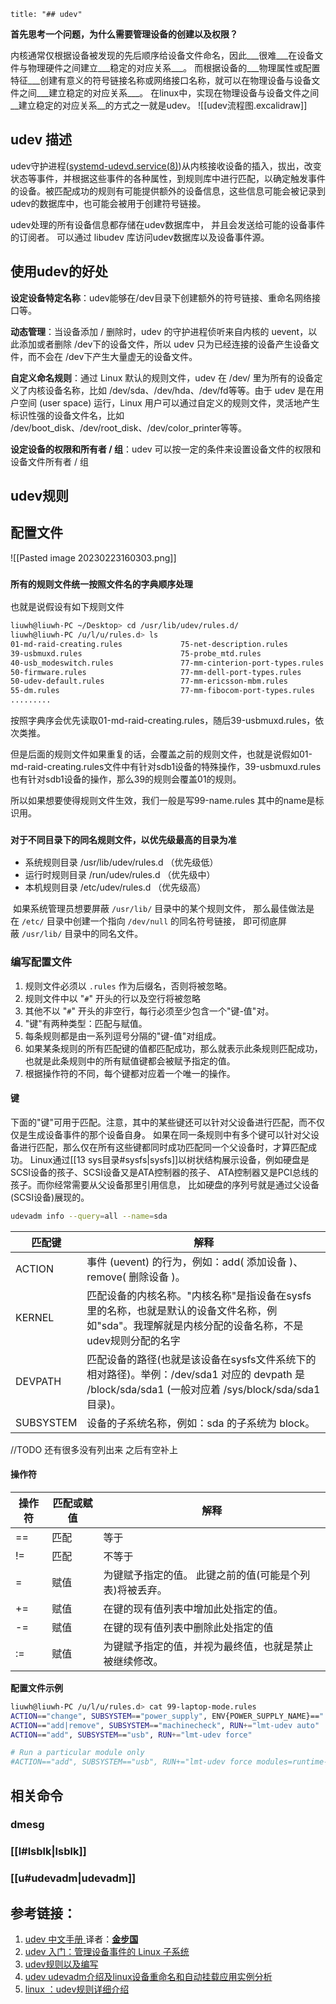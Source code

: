```toc
title: "## udev" 
```

**首先思考一个问题，为什么需要管理设备的创建以及权限？**

内核通常仅根据设备被发现的先后顺序给设备文件命名，因此___很难___在设备文件与物理硬件之间建立___稳定的对应关系___。
而根据设备的___物理属性或配置特征___创建有意义的符号链接名称或网络接口名称，就可以在物理设备与设备文件之间___建立稳定的对应关系___。
在linux中，实现在物理设备与设备文件之间__建立稳定的对应关系__的方式之一就是udev。
![[udev流程图.excalidraw]]

## udev 描述

udev守护进程([systemd-udevd.service(8)](http://www.jinbuguo.com/systemd/systemd-udevd.service.html#))从内核接收设备的插入，拔出，改变状态等事件，并根据这些事件的各种属性，到规则库中进行匹配，以确定触发事件的设备。被匹配成功的规则有可能提供额外的设备信息，这些信息可能会被记录到udev的数据库中，也可能会被用于创建符号链接。

udev处理的所有设备信息都存储在udev数据库中， 并且会发送给可能的设备事件的订阅者。 可以通过 libudev 库访问udev数据库以及设备事件源。

## **使用udev的好处**

**设定设备特定名称**：udev能够在/dev目录下创建额外的符号链接、重命名网络接口等。

**动态管理**：当设备添加 / 删除时，udev 的守护进程侦听来自内核的 uevent，以此添加或者删除 /dev下的设备文件，所以 udev 只为已经连接的设备产生设备文件，而不会在 /dev下产生大量虚无的设备文件。

**自定义命名规则**：通过 Linux 默认的规则文件，udev 在 /dev/ 里为所有的设备定义了内核设备名称，比如 /dev/sda、/dev/hda、/dev/fd等等。由于 udev 是在用户空间 (user space) 运行，Linux 用户可以通过自定义的规则文件，灵活地产生标识性强的设备文件名，比如 /dev/boot_disk、/dev/root_disk、/dev/color_printer等等。

**设定设备的权限和所有者 / 组**：udev 可以按一定的条件来设置设备文件的权限和设备文件所有者 / 组

## udev规则

## 配置文件

![[Pasted image 20230223160303.png]]

### `所有的规则文件统一按照文件名的字典顺序处理`

也就是说假设有如下规则文件

```bash
liuwh@liuwh-PC ~/Desktop> cd /usr/lib/udev/rules.d/
liuwh@liuwh-PC /u/l/u/rules.d> ls
01-md-raid-creating.rules             75-net-description.rules
39-usbmuxd.rules                      75-probe_mtd.rules
40-usb_modeswitch.rules               77-mm-cinterion-port-types.rules
50-firmware.rules                     77-mm-dell-port-types.rules
50-udev-default.rules                 77-mm-ericsson-mbm.rules
55-dm.rules                           77-mm-fibocom-port-types.rules
.........
```

按照字典序会优先读取01-md-raid-creating.rules，随后39-usbmuxd.rules，依次类推。

但是后面的规则文件如果重复的话，会覆盖之前的规则文件，也就是说假如01-md-raid-creating.rules文件中有针对sdb1设备的特殊操作，39-usbmuxd.rules也有针对sdb1设备的操作，那么39的规则会覆盖01的规则。

所以如果想要使得规则文件生效，我们一般是写99-name.rules  其中的name是标识用。

### `对于不同目录下的同名规则文件，以优先级最高的目录为准`

- 系统规则目录  /usr/lib/udev/rules.d 	（优先级低）
- 运行时规则目录 /run/udev/rules.d	 	  （优先级中）
- 本机规则目录 /etc/udev/rules.d			 （优先级高）

 如果系统管理员想要屏蔽 `/usr/lib/` 目录中的某个规则文件， 那么最佳做法是在 `/etc/` 目录中创建一个指向 `/dev/null` 的同名符号链接， 即可彻底屏蔽 `/usr/lib/` 目录中的同名文件。

### 编写配置文件

1. 规则文件必须以 `.rules` 作为后缀名，否则将被忽略。
2. 规则文件中以 "`#`" 开头的行以及空行将被忽略
3. 其他不以 "`#`" 开头的非空行，每行必须至少包含一个"键-值"对。
4. "键"有两种类型：匹配与赋值。
5. 每条规则都是由一系列逗号分隔的"键-值"对组成。
6. 如果某条规则的所有匹配键的值都匹配成功，那么就表示此条规则匹配成功， 也就是此条规则中的所有赋值键都会被赋予指定的值。
7. 根据操作符的不同，每个键都对应着一个唯一的操作。

#### 键

下面的"键"可用于匹配。注意，其中的某些键还可以针对父设备进行匹配，而不仅仅是生成设备事件的那个设备自身。 如果在同一条规则中有多个键可以针对父设备进行匹配，那么仅在所有这些键都同时成功匹配同一个父设备时，才算匹配成功。 Linux通过[[13 sys目录#sysfs|sysfs]]以树状结构展示设备，例如硬盘是SCSI设备的孩子、SCSI设备又是ATA控制器的孩子、 ATA控制器又是PCI总线的孩子。而你经常需要从父设备那里引用信息， 比如硬盘的序列号就是通过父设备(SCSI设备)展现的。

```bash
udevadm info --query=all --name=sda
```

| 匹配键       | 解释                                                                                                         |
| --------- | ---------------------------------------------------------------------------------------------------------- |
| ACTION    | 事件 (uevent) 的行为，例如：add( 添加设备 )、remove( 删除设备 )。                                                             |
| KERNEL    | 匹配设备的内核名称。"内核名称"是指设备在sysfs里的名称，也就是默认的设备文件名称，例如"sda"。我理解就是内核分配的设备名称，不是udev规则分配的名字                           |
| DEVPATH   | 匹配设备的路径(也就是该设备在sysfs文件系统下的相对路径)。举例：/dev/sda1 对应的 devpath 是 /block/sda/sda1 (一般对应着 /sys/block/sda/sda1 目录)。 |
| SUBSYSTEM | 设备的子系统名称，例如：sda 的子系统为 block。                                                                               |

//TODO 还有很多没有列出来 之后有空补上

#### 操作符

| 操作符 | 匹配或赋值 | 解释                            |
| --- | ----- | ----------------------------- |
| ==  | 匹配    | 等于                            |
| !=  | 匹配    | 不等于                           |
| =   | 赋值    | 为键赋予指定的值。 此键之前的值(可能是个列表)将被丢弃。 |
| +=  | 赋值    | 在键的现有值列表中增加此处指定的值。            |
| -=  | 赋值    | 在键的现有值列表中删除此处指定的值             |
| :=  | 赋值    | 为键赋予指定的值，并视为最终值，也就是禁止被继续修改。   |

**配置文件示例**

```bash
liuwh@liuwh-PC /u/l/u/rules.d> cat 99-laptop-mode.rules 
ACTION=="change", SUBSYSTEM=="power_supply", ENV{POWER_SUPPLY_NAME}=="|AC|ACAD", RUN+="lmt-udev auto"
ACTION=="add|remove", SUBSYSTEM=="machinecheck", RUN+="lmt-udev auto"
ACTION=="add", SUBSYSTEM=="usb", RUN+="lmt-udev force"

# Run a particular module only
#ACTION=="add", SUBSYSTEM=="usb", RUN+="lmt-udev force modules=runtime-pm devices=%k"

```

## 相关命令

### dmesg

### [[l#lsblk|lsblk]]

### [[u#udevadm|udevadm]]

## 参考链接：

1. [udev 中文手册 ](http://www.jinbuguo.com/systemd/udev.html)译者：**[金步国](http://www.jinbuguo.com/)**
2. [udev 入门：管理设备事件的 Linux 子系统](https://zhuanlan.zhihu.com/p/51984452)
3. [udev规则以及编写](https://www.cnblogs.com/fah936861121/p/6496608.html)
4. [udev udevadm介绍及linux设备重命名和自动挂载应用实例分析](https://blog.csdn.net/li_wen01/article/details/89435306)
5. [linux ：udev规则详细介绍](https://blog.csdn.net/rong11417/article/details/102881398#t0)
